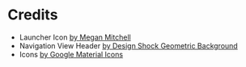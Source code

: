 # Credits

- Launcher Icon [by Megan Mitchell](thenounproject.com)
- Navigation View Header [by Design Shock Geometric Background](http://www.designshock.com/wp-content/uploads/2015/02/poison2.jpg)
- Icons [by Google Material Icons](https://design.google.com/icons/)
                